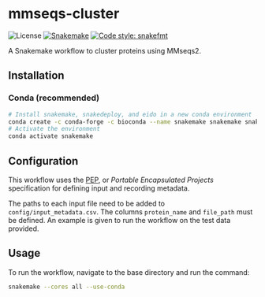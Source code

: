 # mmseqs-cluster

![License](https://img.shields.io/badge/License-MIT-blue.svg)
[![Snakemake](https://img.shields.io/badge/snakemake-7.19.1-brightgreen.svg?style=flat)](https://snakemake.readthedocs.io)
[![Code style: snakefmt](https://img.shields.io/badge/code%20style-snakefmt-000000.svg)](https://github.com/snakemake/snakefmt)

A Snakemake workflow to cluster proteins using MMseqs2.

## Installation

### Conda (recommended)

```bash
# Install snakemake, snakedeploy, and eido in a new conda environment
conda create -c conda-forge -c bioconda --name snakemake snakemake snakedeploy eido
# Activate the environment
conda activate snakemake
```

## Configuration

This workflow uses the [PEP](https://pep.databio.org/en/latest/), or *Portable Encapsulated Projects* specification for defining input and recording metadata.

The paths to each input file need to be added to `config/input_metadata.csv`. The columns `protein_name` and `file_path` must be defined. An example is given to run the workflow on the test data provided.

## Usage

To run the workflow, navigate to the base directory and run the command:

```bash
snakemake --cores all --use-conda
```
